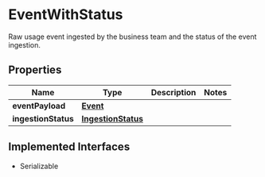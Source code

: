 

# EventWithStatus

Raw usage event ingested by the business team and the status of the event ingestion.

## Properties

| Name | Type | Description | Notes |
|------------ | ------------- | ------------- | -------------|
|**eventPayload** | [**Event**](Event.md) |  |  |
|**ingestionStatus** | [**IngestionStatus**](IngestionStatus.md) |  |  |


## Implemented Interfaces

* Serializable


